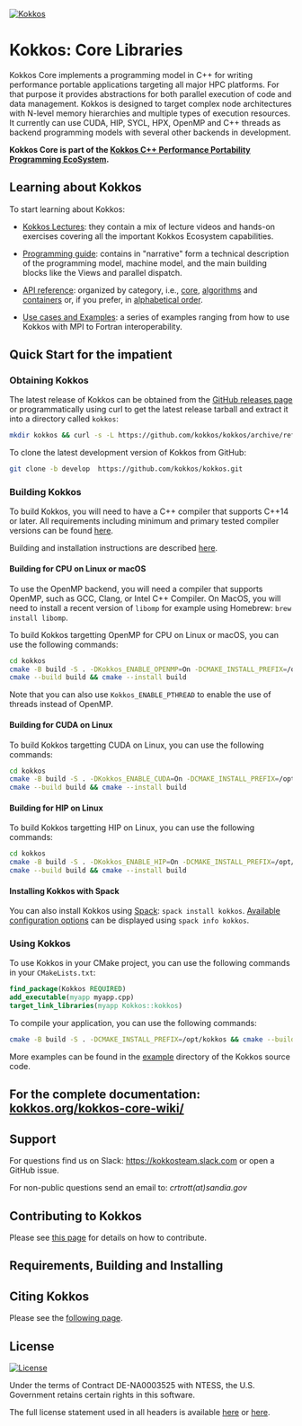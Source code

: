 [![Kokkos](https://avatars2.githubusercontent.com/u/10199860?s=200&v=4)](https://kokkos.org)

# Kokkos: Core Libraries

Kokkos Core implements a programming model in C++ for writing performance portable
applications targeting all major HPC platforms. For that purpose it provides
abstractions for both parallel execution of code and data management.
Kokkos is designed to target complex node architectures with N-level memory
hierarchies and multiple types of execution resources. It currently can use
CUDA, HIP, SYCL, HPX, OpenMP and C++ threads as backend programming models with several other
backends in development.

**Kokkos Core is part of the [Kokkos C++ Performance Portability Programming EcoSystem](https://kokkos.org/about/abstract/).**

## Learning about Kokkos

To start learning about Kokkos:

- [Kokkos Lectures](https://kokkos.org/kokkos-core-wiki/videolectures.html): they contain a mix of lecture videos and hands-on exercises covering all the important Kokkos Ecosystem capabilities.

- [Programming guide](https://kokkos.org/kokkos-core-wiki/programmingguide.html): contains in "narrative" form a technical description of the programming model, machine model, and the main building blocks like the Views and parallel dispatch.

- [API reference](https://kokkos.org/kokkos-core-wiki/): organized by category, i.e., [core](https://kokkos.org/kokkos-core-wiki/API/core-index.html), [algorithms](https://kokkos.org/kokkos-core-wiki/API/algorithms-index.html) and [containers](https://kokkos.org/kokkos-core-wiki/API/containers-index.html) or, if you prefer, in [alphabetical order](https://kokkos.org/kokkos-core-wiki/API/alphabetical.html).

- [Use cases and Examples](https://kokkos.org/kokkos-core-wiki/usecases.html): a series of examples ranging from how to use Kokkos with MPI to Fortran interoperability.

## Quick Start for the impatient

### Obtaining Kokkos

The latest release of Kokkos can be obtained from the [GitHub releases page](https://github.com/kokkos/kokkos/releases/latest)
or programmatically using curl to get the latest release tarball and extract it into a directory called `kokkos`:

```bash
mkdir kokkos && curl -s -L https://github.com/kokkos/kokkos/archive/refs/tags/4.2.00.tar.gz | tar xz - -C kokkos --strip-components 1
```

To clone the latest development version of Kokkos from GitHub:

```bash
git clone -b develop  https://github.com/kokkos/kokkos.git
```

### Building Kokkos

To build Kokkos, you will need to have a C++ compiler that supports C++14 or later.
All requirements including minimum and primary tested compiler versions can be found [here](https://kokkos.org/kokkos-core-wiki/requirements.html).

Building and installation instructions are described [here](https://kokkos.org/kokkos-core-wiki/building.html).

#### Building for CPU on Linux or macOS

To use the OpenMP backend, you will need a compiler that supports OpenMP, such as GCC, Clang, or Intel C++ Compiler.
On MacOS, you will need to install a recent version of `libomp` for example using Homebrew: `brew install libomp`.

To build Kokkos targetting OpenMP for CPU on Linux or macOS, you can use the following commands:

```bash
cd kokkos
cmake -B build -S . -DKokkos_ENABLE_OPENMP=On -DCMAKE_INSTALL_PREFIX=/opt/kokkos
cmake --build build && cmake --install build
```

Note that you can also use `Kokkos_ENABLE_PTHREAD` to enable the use of threads instead of OpenMP.

#### Building for CUDA on Linux

To build Kokkos targetting CUDA on Linux, you can use the following commands:

```bash
cd kokkos
cmake -B build -S . -DKokkos_ENABLE_CUDA=On -DCMAKE_INSTALL_PREFIX=/opt/kokkos
cmake --build build && cmake --install build
```

#### Building for HIP on Linux

To build Kokkos targetting HIP on Linux, you can use the following commands:

```bash
cd kokkos
cmake -B build -S . -DKokkos_ENABLE_HIP=On -DCMAKE_INSTALL_PREFIX=/opt/kokkos
cmake --build build && cmake --install build
```

#### Installing Kokkos with Spack

You can also install Kokkos using [Spack](https://spack.io/): `spack install kokkos`. [Available configuration options](https://packages.spack.io/package.html?name=kokkos) can be displayed using `spack info kokkos`.


### Using Kokkos

To use Kokkos in your CMake project, you can use the following commands in your `CMakeLists.txt`:

```cmake
find_package(Kokkos REQUIRED)
add_executable(myapp myapp.cpp)
target_link_libraries(myapp Kokkos::kokkos)
```

To compile your application, you can use the following commands:

```bash
cmake -B build -S . -DCMAKE_INSTALL_PREFIX=/opt/kokkos && cmake --build build
```

More examples can be found in the [example](https://github.com/kokkos/kokkos/example) directory of the Kokkos source code.

## For the complete documentation: [kokkos.org/kokkos-core-wiki/](https://kokkos.org/kokkos-core-wiki/)

## Support

For questions find us on Slack: https://kokkosteam.slack.com or open a GitHub issue.

For non-public questions send an email to: *crtrott(at)sandia.gov*

## Contributing to Kokkos

Please see [this page](https://kokkos.org/kokkos-core-wiki/contributing.html) for details on how to contribute.

## Requirements, Building and Installing



## Citing Kokkos

Please see the [following page](https://kokkos.org/kokkos-core-wiki/citation.html).

## License

[![License](https://img.shields.io/badge/License-Apache--2.0_WITH_LLVM--exception-blue)](https://spdx.org/licenses/LLVM-exception.html)

Under the terms of Contract DE-NA0003525 with NTESS,
the U.S. Government retains certain rights in this software.

The full license statement used in all headers is available [here](https://kokkos.org/kokkos-core-wiki/license.html) or
[here](https://github.com/kokkos/kokkos/blob/develop/LICENSE).
